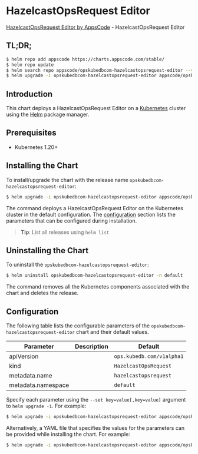# HazelcastOpsRequest Editor

[HazelcastOpsRequest Editor by AppsCode](https://appscode.com) - HazelcastOpsRequest Editor

## TL;DR;

```bash
$ helm repo add appscode https://charts.appscode.com/stable/
$ helm repo update
$ helm search repo appscode/opskubedbcom-hazelcastopsrequest-editor --version=v0.18.0
$ helm upgrade -i opskubedbcom-hazelcastopsrequest-editor appscode/opskubedbcom-hazelcastopsrequest-editor -n default --create-namespace --version=v0.18.0
```

## Introduction

This chart deploys a HazelcastOpsRequest Editor on a [Kubernetes](http://kubernetes.io) cluster using the [Helm](https://helm.sh) package manager.

## Prerequisites

- Kubernetes 1.20+

## Installing the Chart

To install/upgrade the chart with the release name `opskubedbcom-hazelcastopsrequest-editor`:

```bash
$ helm upgrade -i opskubedbcom-hazelcastopsrequest-editor appscode/opskubedbcom-hazelcastopsrequest-editor -n default --create-namespace --version=v0.18.0
```

The command deploys a HazelcastOpsRequest Editor on the Kubernetes cluster in the default configuration. The [configuration](#configuration) section lists the parameters that can be configured during installation.

> **Tip**: List all releases using `helm list`

## Uninstalling the Chart

To uninstall the `opskubedbcom-hazelcastopsrequest-editor`:

```bash
$ helm uninstall opskubedbcom-hazelcastopsrequest-editor -n default
```

The command removes all the Kubernetes components associated with the chart and deletes the release.

## Configuration

The following table lists the configurable parameters of the `opskubedbcom-hazelcastopsrequest-editor` chart and their default values.

|     Parameter      | Description |               Default                |
|--------------------|-------------|--------------------------------------|
| apiVersion         |             | <code>ops.kubedb.com/v1alpha1</code> |
| kind               |             | <code>HazelcastOpsRequest</code>     |
| metadata.name      |             | <code>hazelcastopsrequest</code>     |
| metadata.namespace |             | <code>default</code>                 |


Specify each parameter using the `--set key=value[,key=value]` argument to `helm upgrade -i`. For example:

```bash
$ helm upgrade -i opskubedbcom-hazelcastopsrequest-editor appscode/opskubedbcom-hazelcastopsrequest-editor -n default --create-namespace --version=v0.18.0 --set apiVersion=ops.kubedb.com/v1alpha1
```

Alternatively, a YAML file that specifies the values for the parameters can be provided while
installing the chart. For example:

```bash
$ helm upgrade -i opskubedbcom-hazelcastopsrequest-editor appscode/opskubedbcom-hazelcastopsrequest-editor -n default --create-namespace --version=v0.18.0 --values values.yaml
```
